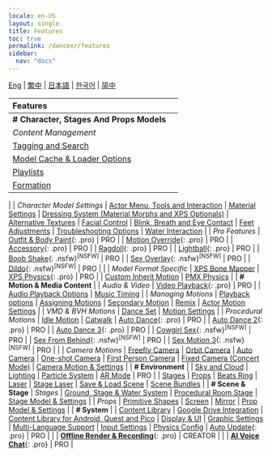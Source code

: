 ```yaml
---
locale: en-US
layout: single
title: Features
toc: true
permalink: /dancexr/features
sidebar:
  nav: "docs"
---
```


[Eng](/dancexr/features) | [繁中](/tw/dancexr/features) | [日本語](/jp/dancexr/features) | [한국어](/kr/dancexr/features) | [简中](/zh/dancexr/features)


| Features | |
| :--- | ---: |
| **# Character, Stages And Props Models** 
| *Content Management*
| [Tagging and Search](features/tagging) 
| [Model Cache & Loader Options](features/loader_options) 
| [Playlists](features/actor_playlist)
| [Formation](features/formation)
|
| *Character Model Settings*
| [Actor Menu, Tools and Interaction](features/actor_tools)
| [Material Settings](features/material_settings)
| [Dressing System (Material Morphs and XPS Optionals)](features/optionals)
| [Alternative Textures](features/alternative_textures)
| [Facial Control](features/facial_control)
| [Blink, Breath and Eye Contact](features/eyecontact)
| [Feet Adjustments](features/feet_adjustments)
| [Troubleshooting Options](features/troubleshooting_options)
| [Water Interaction](features/water_interaction.md)
|
| *Pro Features*
| [Outfit & Body Paint](features/outfit_body_paint){: .pro} | PRO |
| [Motion Override](features/motion_override){: .pro} | PRO |
| [Accessory](features/accessory.md){: .pro} | PRO |
| [Ragdoll](features/ragdoll.md){: .pro} | PRO |
| [Lightball](features/lightball.md){: .pro} | PRO |
| [Boob Shake](features/boob_shake_sex_overlay){: .nsfw}<sup>[NSFW]</sup> | PRO |
| [Sex Overlay](features/boob_shake_sex_overlay){: .nsfw}<sup>[NSFW]</sup> | PRO |
| [Dildo](features/dildo){: .nsfw}<sup>[NSFW]</sup> | PRO |
|
| *Model Format Specific*
| [XPS Bone Mapper](features/bone_mapper.md)
| [XPS Physics](features/xps_physics){: .pro} | PRO |
| [Custom Inherit Motion](features/custom_inherit.md)
| [PMX Physics](features/pmx_physics)
|
| **# Motion & Media Content** |
| *Audio & Video*
| [Video Playback](features/video_playback){: .pro} | PRO |
| [Audio Playback Options](features/audio_options)
| [Music Timing](features/music_timing)
|
| *Managing Motions*
| [Playback options](features/playback_options)
| [Assigning Motions](features/assign_motion)
| [Secondary Motion](features/secondary_motion)
| [Remix](features/remix)
| [Actor Motion Settings](features/actor_motion_settings)
|
| *VMD & BVH Motions*
| [Dance Set](features/dance_set)
| [Motion Settings](features/motion_settings)
|
| *Procedural Motions*
| [Idle Motion](features/idle_motion.md)
| [Catwalk](features/catwalk.md)
| [Auto Dance](features/autodance){: .pro} | PRO |
| [Auto Dance 2](features/autodance2){: .pro} | PRO |
| [Auto Dance 3](features/autodance3.md){: .pro} | PRO |
| [Cowgirl Sex](features/scg_motion){: .nsfw}<sup>[NSFW]</sup> | PRO |
| [Sex From Behind](features/sfb_motion){: .nsfw}<sup>[NSFW]</sup> | PRO |
| [Sex Motion 3](features/sm3_motion){: .nsfw}<sup>[NSFW]</sup> | PRO |
|
| *Camera Motions*
| [Freefly Camera](features/camera)
| [Orbit Camera](features/camera)
| [Auto Camera](features/camera)
| [One-shot Camera](features/camera)
| [First Person Camera](features/camera)
| [Fixed Camera (Concert Mode)](features/camera)
| [Camera Motion & Settings](features/camera)
|
| **# Environment** |
| [Sky and Cloud](features/skymap)
| [Lighting](features/lighting)
| [Particle System](features/particles)
| [AR Mode](features/ar_mode) | PRO |
| [Stages](features/stages)
| [Props](features/props)
| [Beats Ring](features/beats_ring.md)
| [Laser](features/laser.md)
| [Stage Laser](features/laser.md)
| [Save & Load Scene](features/save_scene.md)
| [Scene Bundles](features/scene_bundle.md)
|
| **# Scene & Stage**
| *Stages*
| [Ground, Stage & Water System](features/ground)
| [Procedural Room Stage](features/room_stage)
| [Stage Model & Settings](features/stages)
|
| *Props*
| [Primitive Shapes](features/primitive_shapes)
| [Screen](features/screen.md)
| [Mirror](features/mirror.md)
| [Prop Model & Settings](features/props.md)
|
| **# System** |
| [Content Library](preparecontent)
| [Google Drive Integration](features/googledrive)
| [Content Library for Android, Quest and Pico](content_android_quest)
| [Display & UI](features/display_settings)
| [Graphic Settings](features/graphics)
| [Multi-Language Support](features/languages.md)
| [Input Settings](features/controls)
| [Physics Config](features/system_physics)
| [Auto Update](features/autoupdate){: .pro} | PRO |
|
| [**Offline Render & Recording**](creator.md){: .pro} | CREATOR |
|
| [**AI Voice Chat**](ai_chat){: .pro} | PRO |

